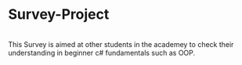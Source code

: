 # Survey-Project
<br>
This Survey is aimed at other students in the academey to check their understanding in beginner c# fundamentals such as OOP.
